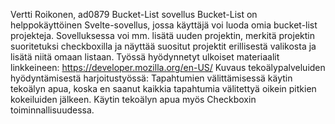Vertti Roikonen, ad0879
Bucket-List sovellus
Bucket-List on helppokäyttöinen Svelte-sovellus, jossa käyttäjä voi luoda omia bucket-list projekteja. Sovelluksessa voi mm. lisätä uuden projektin, merkitä projektin suoritetuksi checkboxilla ja
näyttää suositut projektit erillisestä valikosta ja lisätä niitä omaan listaan.
Työssä hyödynnetyt ulkoiset materiaalit linkkeineen: https://developer.mozilla.org/en-US/
Kuvaus tekoälypalveluiden hyödyntämisestä harjoitustyössä:
Tapahtumien välittämisessä käytin tekoälyn apua, koska en saanut kaikkia tapahtumia välitettyä oikein pitkien kokeiluiden jälkeen. Käytin tekoälyn apua myös Checkboxin toiminnallisuudessa. 
